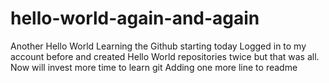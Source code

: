 # hello-world-again-and-again
Another Hello World
Learning the Github starting today
Logged in to my account before and created Hello World repositories twice but that was all.
Now will invest more time to learn git
Adding one more line to readme
